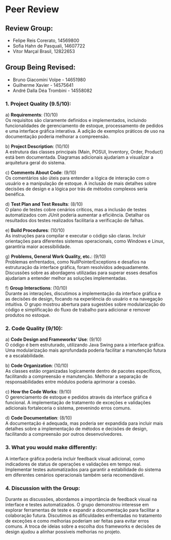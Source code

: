 # Peer Review

## Review Group:

- Felipe Reis Corerato, 14569800
- Sofia Hahn de Pasquali, 14607722
- Vitor Marçal Brasil, 12822653

## Group Being Revised:

- Bruno Giacomini Volpe - 14651980
- Guilherme Xavier - 14575641
- André Dalla Déa Trombini - 14558082

### 1. Project Quality (9.5/10):

a) **Requirements**: (10/10)  
Os requisitos são claramente definidos e implementados, incluindo funcionalidades de gerenciamento de estoque, processamento de pedidos e uma interface gráfica interativa. A adição de exemplos práticos de uso na documentação poderia melhorar a compreensão.

b) **Project Description**: (10/10)  
A estrutura das classes principais (Main, POSUI, Inventory, Order, Product) está bem documentada. Diagramas adicionais ajudariam a visualizar a arquitetura geral do sistema.

c) **Comments About Code**: (9/10)  
Os comentários são úteis para entender a lógica de interação com o usuário e a manipulação de estoque. A inclusão de mais detalhes sobre decisões de design e a lógica por trás de métodos complexos seria benéfica.

d) **Test Plan and Test Results**: (8/10)  
O plano de testes cobre cenários críticos, mas a inclusão de testes automatizados com JUnit poderia aumentar a eficiência. Detalhar os resultados dos testes realizados facilitaria a verificação de falhas.

e) **Build Procedures**: (10/10)  
As instruções para compilar e executar o código são claras. Incluir orientações para diferentes sistemas operacionais, como Windows e Linux, garantiria maior acessibilidade.

g) **Problems, General Work Quality, etc.**: (9/10)  
Problemas enfrentados, como NullPointerExceptions e desafios na estruturação da interface gráfica, foram resolvidos adequadamente. Discussões sobre as abordagens utilizadas para superar esses desafios ajudariam a entender melhor as soluções implementadas.

f) **Group Interactions**: (10/10)  
Durante as interações, discutimos a implementação da interface gráfica e as decisões de design, focando na experiência do usuário e na navegação intuitiva. O grupo mostrou abertura para sugestões sobre modularização do código e simplificação do fluxo de trabalho para adicionar e remover produtos no estoque.

### 2. Code Quality (9/10):

a) **Code Design and Frameworks’ Use**: (9/10)  
O código é bem estruturado, utilizando Java Swing para a interface gráfica. Uma modularização mais aprofundada poderia facilitar a manutenção futura e a escalabilidade.

b) **Code Organization**: (10/10)  
As classes estão organizadas logicamente dentro de pacotes específicos, facilitando a compreensão e manutenção. Melhorar a separação de responsabilidades entre módulos poderia aprimorar a coesão.

c) **How the Code Works**: (9/10)  
O gerenciamento de estoque e pedidos através da interface gráfica é funcional. A implementação de tratamento de exceções e validações adicionais fortaleceria o sistema, prevenindo erros comuns.

d) **Code Documentation**: (8/10)  
A documentação é adequada, mas poderia ser expandida para incluir mais detalhes sobre a implementação de métodos e decisões de design, facilitando a compreensão por outros desenvolvedores.

### 3. What you would make differently:

A interface gráfica poderia incluir feedback visual adicional, como indicadores de status de operações e validações em tempo real. Implementar testes automatizados para garantir a estabilidade do sistema em diferentes cenários operacionais também seria recomendável.

### 4. Discussion with the Group:

Durante as discussões, abordamos a importância de feedback visual na interface e testes automatizados. O grupo demonstrou interesse em explorar ferramentas de teste e expandir a documentação para facilitar a colaboração futura. Discutimos as dificuldades enfrentadas no tratamento de exceções e como melhorias poderiam ser feitas para evitar erros comuns. A troca de ideias sobre a escolha dos frameworks e decisões de design ajudou a alinhar possíveis melhorias no projeto.

